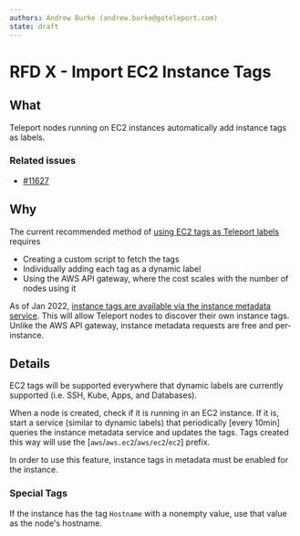 ```yaml
---
authors: Andrew Burke (andrew.burke@goteleport.com)
state: draft
---
```


# RFD X - Import EC2 Instance Tags

## What

Teleport nodes running on EC2 instances automatically add instance tags as labels.

### Related issues

- [#11627](https://github.com/gravitational/teleport/issues/11627)

## Why

The current recommended method of [using EC2 tags as Teleport labels](https://goteleport.com/docs/setup/guides/ec2-tags/) requires
- Creating a custom script to fetch the tags
- Individually adding each tag as a dynamic label
- Using the AWS API gateway, where the cost scales with the number of nodes using it

As of Jan 2022, [instance tags are available via the instance metadata service](https://aws.amazon.com/about-aws/whats-new/2022/01/instance-tags-amazon-ec2-instance-metadata-service/). This will allow Teleport nodes to discover their own instance tags. Unlike the AWS API gateway, instance metadata requests are free and per-instance.

## Details

EC2 tags will be supported everywhere that dynamic labels are currently supported (i.e. SSH, Kube, Apps, and Databases).

When a node is created, check if it is running in an EC2 instance. If it is, start a service (similar to dynamic labels) that periodically [every 10min] queries the instance metadata service and updates the tags. Tags created this way will use the [`aws`/`aws.ec2`/`aws/ec2`/`ec2`] prefix.

In order to use this feature, instance tags in metadata must be enabled for the instance.

### Special Tags

If the instance has the tag `Hostname` with a nonempty value, use that value as the node's hostname.
